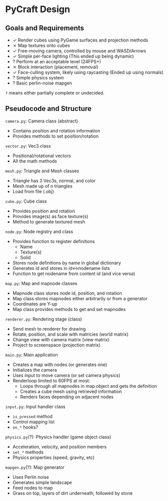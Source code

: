 # PyCraft Design

## Goals and Requirements
* ✓ Render cubes using PyGame surfaces and projection methods
* ✗ Map textures onto cubes
* ✓ Free-moving camera, controlled by mouse and WASD/Arrows
* ✓ Simple per-face lighting (This ended up being dynamic)
* ? Perform at an acceptable level (24FPS+)
* ✗ Block interaction (placement, removal)
* ✓ Face-culling system, likely using raycasting (Ended up using normals)
* ? Simple physics system
* ? Basic perlin-noise mapgen

`?` means either partially complete or undecided.  

## Pseudocode and Structure
`camera.py`: Camera class (abstract)
* Contains position and rotation information
* Provides methods to set position/rotation

`vector.py`: Vec3 class
* Positional/rotational vectors
* All the math methods

`mesh.py`: Triangle and Mesh classes
* Triangle has 3 Vec3s, normal, and color
* Mesh made up of n triangles
* Load from file (.obj)

`cube.py`: Cube class
* Provides position and rotation
* Provides image(s) as face texture(s)
* Method to generate textured mesh

`node.py`: Node registry and class
* Provides function to register definitions
  * Name
  * Texture(s)
  * Solid
* Stores node definitions by name in global dictionary
* Generates id and stores in id<->nodename lists
* Function to get nodename from content id (and vice versa)

`map.py`: Map and mapnode classes
* Mapnode class stores node id, position, and rotation
* Map class stores mapnodes either arbitrarily or from a generator
* Coordinates are Y-up
* Map class provides methods to get and set mapnodes

`renderer.py`: Rendering stage (class)
* Send mesh to renderer for drawing
* Rotate, position, and scale with matricies (world matrix)
* Change view with camera matrix (view matrix)
* Project to screenspace (projection matrix)

`main.py`: Main application
* Creates a map with nodes (or generates one)
* Initializes the camera
* Uses input to move camera (or set camera physics)
* Renderloop limited to 60FPS at most:
  * Loops through all mapnodes in map object and gets the definition
  * Creates a cube mesh using retrieved information
  * Renders faces depending on adjacent nodes

`input.py`: Input handler class
* `is_pressed` method
* Control mapping list
* `on_*` hooks?

`physics.py`(?): Physics handler (game object class)
* Acceleration, velocity, and position members
* `set_*` methods
* Physics properties (speed, gravity, etc)

`mapgen.py`(?): Map generator
* Uses Perlin noise
* Generates simple landscape
* Feed nodes to map
* Grass on top, layers of dirt underneath, followed by stone
